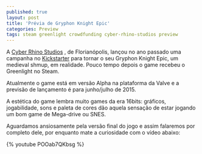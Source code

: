 ```yaml
---
published: true
layout: post
title: 'Prévia de Gryphon Knight Epic'
categories: Preview
tags: steam greenlight crowdfunding cyber-rhino-studios preview
---
```

A <a href="http://www.cyberrhinostudios.com/">Cyber Rhino Studios</a>
, de Florianópolis, lançou no ano passado uma campanha no <a href="https://www.kickstarter.com/projects/868879546/gryphon-knight-epic-medieval-shmup/">Kickstarter</a>
 para tornar o seu Gryphon Knight Epic, um medieval shmup, em realidade. Pouco tempo depois o game recebeu o Greenlight no Steam.

Atualmente o game está em versão Alpha na plataforma da Valve e a previsão de lançamento é para junho/julho de 2015.



A estética do game lembra muito games da era 16bits: gráficos, jogabilidade, sons e paleta de cores dão aquela sensação de estar jogando um bom game de Mega-drive ou SNES.

Aguardamos ansiosamente pela versão final do jogo e assim falaremos por completo dele, por enquanto mate a curiosidade com o vídeo abaixo:

{% youtube POOab7QKbsg %}